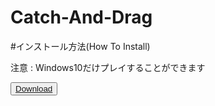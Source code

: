 # Catch-And-Drag

#インストール方法(How To Install)

注意 : Windows10だけプレイすることができます

<html>
  <button name="button"><a href="https://github.com/hoon6620/Catch-And-Drag/archive/refs/heads/main.zip">Download</a></button>
</html>
